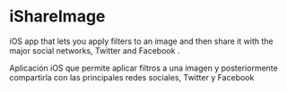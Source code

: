 # iShareImage
iOS app that lets you apply filters to an image and then share it with the major social networks, Twitter and Facebook .

Aplicación iOS que permite aplicar filtros a una imagen y posteriormente compartirla con las principales redes sociales, Twitter y Facebook


